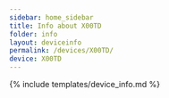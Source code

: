 ```yaml
---
sidebar: home_sidebar
title: Info about X00TD
folder: info
layout: deviceinfo
permalink: /devices/X00TD/
device: X00TD
---
```

{% include templates/device_info.md %}
